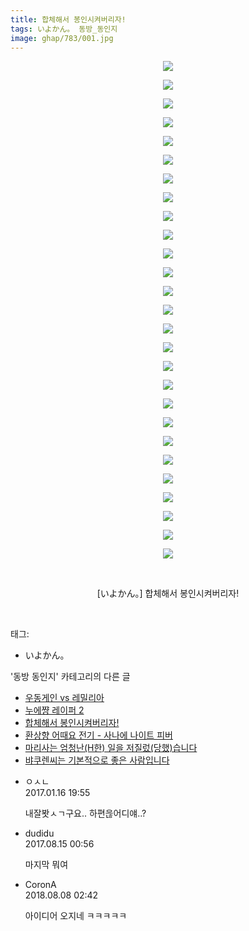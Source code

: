 ```yaml
---
title: 합체해서 봉인시켜버리자!
tags: いよかん。 동방_동인지
image: ghap/783/001.jpg
---
```

<div class="article">
<p style="text-align: center; clear: none; float: none;"><img src="{{ site.nasurl }}/ghap/783/001.jpg"/></p>
<p style="text-align: center; clear: none; float: none;"><img src="{{ site.nasurl }}/ghap/783/002.jpg"/></p>
<p style="text-align: center; clear: none; float: none;"><img src="{{ site.nasurl }}/ghap/783/003.jpg"/></p>
<p style="text-align: center; clear: none; float: none;"><img src="{{ site.nasurl }}/ghap/783/004.jpg"/></p>
<p style="text-align: center; clear: none; float: none;"><img src="{{ site.nasurl }}/ghap/783/005.jpg"/></p>
<p style="text-align: center; clear: none; float: none;"><img src="{{ site.nasurl }}/ghap/783/006.jpg"/></p>
<p style="text-align: center; clear: none; float: none;"><img src="{{ site.nasurl }}/ghap/783/007.jpg"/></p>
<p style="text-align: center; clear: none; float: none;"><img src="{{ site.nasurl }}/ghap/783/008.jpg"/></p>
<p style="text-align: center; clear: none; float: none;"><img src="{{ site.nasurl }}/ghap/783/009.jpg"/></p>
<p style="text-align: center; clear: none; float: none;"><img src="{{ site.nasurl }}/ghap/783/010.jpg"/></p>
<p style="text-align: center; clear: none; float: none;"><img src="{{ site.nasurl }}/ghap/783/011.jpg"/></p>
<p style="text-align: center; clear: none; float: none;"><img src="{{ site.nasurl }}/ghap/783/012.jpg"/></p>
<p style="text-align: center; clear: none; float: none;"><img src="{{ site.nasurl }}/ghap/783/013.jpg"/></p>
<p style="text-align: center; clear: none; float: none;"><img src="{{ site.nasurl }}/ghap/783/014.jpg"/></p>
<p style="text-align: center; clear: none; float: none;"><img src="{{ site.nasurl }}/ghap/783/015.jpg"/></p>
<p style="text-align: center; clear: none; float: none;"><img src="{{ site.nasurl }}/ghap/783/016.jpg"/></p>
<p style="text-align: center; clear: none; float: none;"><img src="{{ site.nasurl }}/ghap/783/017.jpg"/></p>
<p style="text-align: center; clear: none; float: none;"><img src="{{ site.nasurl }}/ghap/783/018.jpg"/></p>
<p style="text-align: center; clear: none; float: none;"><img src="{{ site.nasurl }}/ghap/783/019.jpg"/></p>
<p style="text-align: center; clear: none; float: none;"><img src="{{ site.nasurl }}/ghap/783/020.jpg"/></p>
<p style="text-align: center; clear: none; float: none;"><img src="{{ site.nasurl }}/ghap/783/021.jpg"/></p>
<p style="text-align: center; clear: none; float: none;"><img src="{{ site.nasurl }}/ghap/783/022.jpg"/></p>
<p style="text-align: center; clear: none; float: none;"><img src="{{ site.nasurl }}/ghap/783/023.jpg"/></p>
<p style="text-align: center; clear: none; float: none;"><img src="{{ site.nasurl }}/ghap/783/024.jpg"/></p>
<p style="text-align: center; clear: none; float: none;"><img src="{{ site.nasurl }}/ghap/783/025.jpg"/></p>
<p style="text-align: center; clear: none; float: none;"><img src="{{ site.nasurl }}/ghap/783/026.jpg"/></p>
<p style="text-align: center; clear: none; float: none;"><img src="{{ site.nasurl }}/ghap/783/027.jpg"/></p>
<p style="text-align: center; clear: none; float: none;"><br/></p>
<p style="text-align: center; clear: none; float: none;">[いよかん。] 합체해서 봉인시켜버리자!</p>
<p><br/></p>
</div><div class="tagTrail">
<p>태그: </p>
<ul>
<li>いよかん。</li>
</ul>
</div><div class="another">
<p>'동방 동인지' 카테고리의 다른 글</p>
<ul>
<li><a href="/2016-07-09-ghap_785">우동게인 vs 레밀리아</a></li>
<li><a href="/2016-07-09-ghap_784">누에쨩 레이퍼 2</a></li>
<li><a href="/2016-07-09-ghap_783">합체해서 봉인시켜버리자!</a></li>
<li><a href="/2016-07-09-ghap_782">환상향 어때요 전기 - 사나에 나이트 피버</a></li>
<li><a href="/2016-07-09-ghap_781">마리사는 엄청난(H한) 일을 저질렀(당했)습니다</a></li>
<li><a href="/2016-07-09-ghap_780">뱌쿠렌씨는 기본적으로 좋은 사람입니다</a></li>
</ul>
</div><div class="cb_module cb_fluid">
<div class="cb_wrt cb_profile">
<div class="comment">
<ul>
<li class="cb_thumb_off" id="comment14893201">
<div class="cb_comment_area">
<div class="cb_info_area">
<div class="cb_section">
<span class="cb_nick_name">ㅇㅅㄴ</span>
</div>
<div class="cb_section">
<span class="cb_date">2017.01.16 19:55 </span>
</div>
</div>
<div class="cb_dsc_comment">
<p class="cb_dsc">
											내잘봣ㅅㄱ구요.. 하편읂어디얘..?
										</p>
</div>
</div></li>
<li class="cb_thumb_off" id="comment15059715">
<div class="cb_comment_area">
<div class="cb_info_area">
<div class="cb_section">
<span class="cb_nick_name">dudidu</span>
</div>
<div class="cb_section">
<span class="cb_date">2017.08.15 00:56 </span>
</div>
</div>
<div class="cb_dsc_comment">
<p class="cb_dsc">
											마지막 뭐여
										</p>
</div>
</div></li>
<li class="cb_thumb_off" id="comment15303036">
<div class="cb_comment_area">
<div class="cb_info_area">
<div class="cb_section">
<span class="cb_nick_name">CoronA</span>
</div>
<div class="cb_section">
<span class="cb_date">2018.08.08 02:42 </span>
</div>
</div>
<div class="cb_dsc_comment">
<p class="cb_dsc">
											아이디어 오지네 ㅋㅋㅋㅋㅋ
										</p>
</div>
</div></li>
</ul>
</div>
</div><!-- commentList close -->
</div>